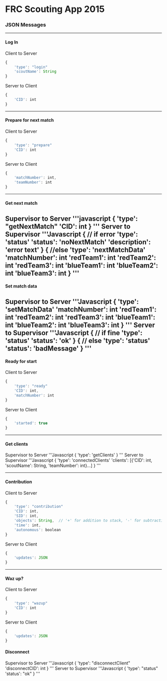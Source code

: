# FRC Scouting App 2015 #
### JSON Messages ###
---
#### Log In ####
Client to Server
```javascript
{
    'type': "login"
    'scoutName': String
}
```
Server to Client
```javascript
{
    'CID': int
}
```
---
#### Prepare for next match  ####
Client to Server
```javascript
{
    'type': "prepare"
    'CID': int
}
```
Server to Client
```javascript
{
    'matchNumber': int,
    'teamNumber': int
}
```
---
#### Get next match ####
Supervisor to Server
'''javascript
{
    'type': "getNextMatch"
    'CID': int
}
'''
Server to Supervisor
'''Javascript
{   // if error
    'type': 'status'
    'status': 'noNextMatch'
    'description': 'error text'
}
{   //else
    'type': 'nextMatchData'
    'matchNumber': int
    'redTeam1': int
    'redTeam2': int
    'redTeam3': int
    'blueTeam1': int
    'blueTeam2': int
    'blueTeam3': int
}
'''
---
#### Set match data ####
Supervisor to Server
'''Javascript
{
    'type': 'setMatchData'
    'matchNumber': int
    'redTeam1': int
    'redTeam2': int
    'redTeam3': int
    'blueTeam1': int
    'blueTeam2': int
    'blueTeam3': int
}
'''
Server to Supervisor
'''Javascript
{   // if fine
    'type': 'status'
    'status': 'ok'
}
{   // else
    'type': 'status'
    'status': 'badMessage'
}
'''
---
#### Ready for start ####
Client to Server
```Javascript
{
    'type': "ready"
    'CID': int,
    'matchNumber': int
}
```
Server to Client
```Javascript
{
    'started': true
}
```

---
#### Get clients ####
Supervisor to Server
'''Javascript
{
    'type': 'getClients'
}
'''
Server to Supervisor
'''Javascript
{
    'type': 'connectedClients'
    'clients': [{'CID': int, 'scoutName': String, 'teamNumber': int}...]
}
'''

---
#### Contribution ####
Client to Server
```javascript
{
    'type': "contribution"
    'CID': int,
    'SID': int,
    'objects': String,  // '+' for addition to stack, '-' for subtraction from stack, and 'x' for knocked over removal
    'time': int,
    'autonomous': boolean
}
```
Server to Client
```javascript
{
    'updates': JSON
}
```
---
#### Waz up? ####
Client to Server
```javascript
{
    'type': "wazup"
    'CID': int
}
```
Server to Client
```javascript
{
    'updates': JSON
}
```

#### Disconnect ####
Supervisor to Server '''Javascript
{
    'type': "disconnectClient"
    'disconnectCID': int
}
'''
Server to Supervisor '''Javascript
{
    'type': "status"
    'status': "ok"
}
'''